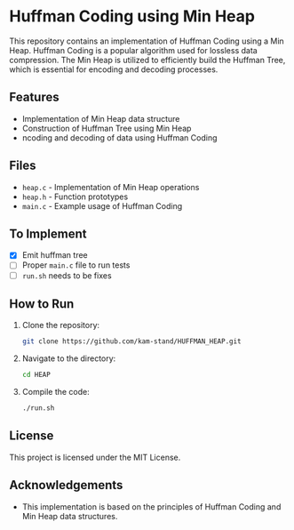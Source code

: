 # Huffman Coding using Min Heap

This repository contains an implementation of Huffman Coding using a Min Heap. Huffman Coding is a popular algorithm used for lossless data compression. The Min Heap is utilized to efficiently build the Huffman Tree, which is essential for encoding and decoding processes.

## Features

- Implementation of Min Heap data structure
- Construction of Huffman Tree using Min Heap
- ncoding and decoding of data using Huffman Coding

## Files

- `heap.c` - Implementation of Min Heap operations
- `heap.h` - Function prototypes
- `main.c` - Example usage of Huffman Coding


## To Implement
- [x] Emit huffman tree
- [ ] Proper `main.c` file to run tests
- [ ] `run.sh` needs to be fixes 

## How to Run

1. Clone the repository:
   ```sh
   git clone https://github.com/kam-stand/HUFFMAN_HEAP.git
   ```
2. Navigate to the directory:
   ```sh
   cd HEAP
   ```
3. Compile the code:
   ```sh
   ./run.sh
   ``` 

## License

This project is licensed under the MIT License.

## Acknowledgements

- This implementation is based on the principles of Huffman Coding and Min Heap data structures.

